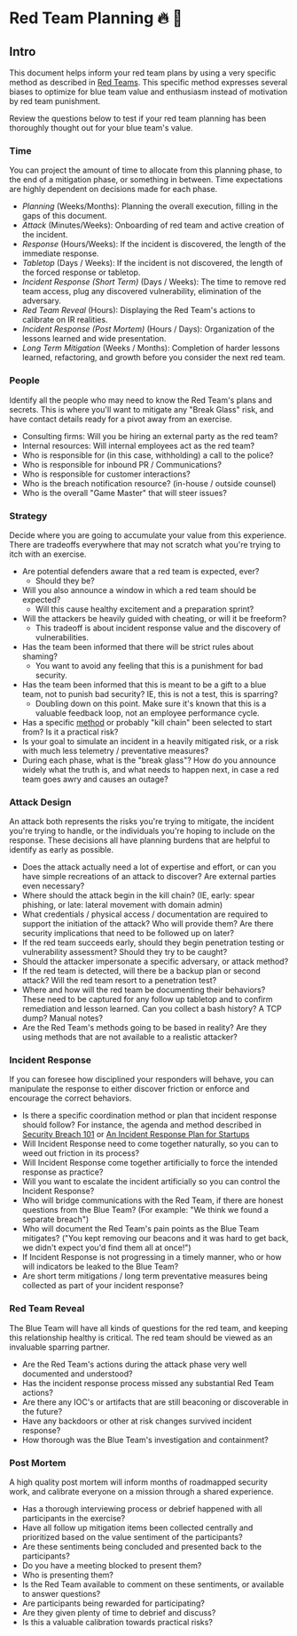 # Red Team Planning :fire: :fire_engine:

## Intro
This document helps inform your red team plans by using a very specific method as described in [Red Teams](https://medium.com/starting-up-security/red-teams-6faa8d95f602). This specific method expresses several biases to optimize for blue team value and enthusiasm instead of motivation by red team punishment.

Review the questions below to test if your red team planning has been thoroughly thought out for your blue team's value.

### Time
You can project the amount of time to allocate from this planning phase, to the end of a mitigation phase, or something in between. Time expectations are highly dependent on decisions made for each phase.

- *Planning* (Weeks/Months): Planning the overall execution, filling in the gaps of this document.
- *Attack* (Minutes/Weeks): Onboarding of red team and active creation of the incident.
- *Response* (Hours/Weeks): If the incident is discovered, the length of the immediate response.
- *Tabletop* (Days / Weeks): If the incident is not discovered, the length of the forced response or tabletop.  
- *Incident Response (Short Term)* (Days / Weeks): The time to remove red team access, plug any discovered vulnerability, elimination of the adversary.
- *Red Team Reveal* (Hours): Displaying the Red Team's actions to calibrate on IR realities.
- *Incident Response (Post Mortem)* (Hours / Days): Organization of the lessons learned and wide presentation.
- *Long Term Mitigation* (Weeks / Months): Completion of harder lessons learned, refactoring, and growth before you consider the next red team.

### People
Identify all the people who may need to know the Red Team's plans and secrets. This is where you'll want to mitigate any "Break Glass" risk, and have contact details ready for a pivot away from an exercise.
- Consulting firms: Will you be hiring an external party as the red team?
- Internal resources: Will internal employees act as the red team?
- Who is responsible for (in this case, withholding) a call to the police?
- Who is responsible for inbound PR / Communications?
- Who is responsible for customer interactions?
- Who is the breach notification resource? (in-house / outside counsel)
- Who is the overall "Game Master" that will steer issues?

### Strategy
Decide where you are going to accumulate your value from this experience. There are tradeoffs everywhere that may not scratch what you're trying to itch with an exercise.
- Are potential defenders aware that a red team is expected, ever?
  - Should they be?
- Will you also announce a window in which a red team should be expected?
  - Will this cause healthy excitement and a preparation sprint?
- Will the attackers be heavily guided with cheating, or will it be freeform?
  - This tradeoff is about incident response value and the discovery of vulnerabilities.
- Has the team been informed that there will be strict rules about shaming?
  - You want to avoid any feeling that this is a punishment for bad security.
- Has the team been informed that this is meant to be a gift to a blue team, not to punish bad security? IE, this is not a test, this is sparring?
  - Doubling down on this point. Make sure it's known that this is a valuable feedback loop, not an employee performance cycle.
- Has a specific [method](https://attack.mitre.org/wiki/Main_Page) or probably "kill chain" been selected to start from? Is it a practical risk?
- Is your goal to simulate an incident in a heavily mitigated risk, or a risk with much less telemetry / preventative measures?
- During each phase, what is the "break glass"? How do you announce widely what the truth is, and what needs to happen next, in case a red team goes awry and causes an outage?

### Attack Design
An attack both represents the risks you're trying to mitigate, the incident you're trying to handle, or the individuals you're hoping to include on the response. These decisions all have planning burdens that are helpful to identify as early as possible.
- Does the attack actually need a lot of expertise and effort, or can you have simple recreations of an attack to discover? Are external parties even necessary?
- Where should the attack begin in the kill chain? (IE, early: spear phishing, or late: lateral movement with domain admin)
- What credentials / physical access / documentation are required to support the initiation of the attack? Who will provide them? Are there security implications that need to be followed up on later?
- If the red team succeeds early, should they begin penetration testing or vulnerability assessment? Should they try to be caught?
- Should the attacker impersonate a specific adversary, or attack method?
- If the red team is detected, will there be a backup plan or second attack? Will the red team resort to a penetration test?
- Where and how will the red team be documenting their behaviors? These need to be captured for any follow up tabletop and to confirm remediation and lesson learned. Can you collect a bash history? A TCP dump? Manual notes?
- Are the Red Team's methods going to be based in reality? Are they using methods that are not available to a realistic attacker?

### Incident Response
If you can foresee how disciplined your responders will behave, you can manipulate the response to either discover friction or enforce and encourage the correct behaviors.
- Is there a specific coordination method or plan that incident response should follow? For instance, the agenda and method described in [Security Breach 101](https://medium.com/starting-up-security/security-breach-101-b0f7897c027c) or [An Incident Response Plan for Startups](https://github.com/magoo/Incident-Response-Plan/blob/master/EXAMPLE.md)
- Will Incident Response need to come together naturally, so you can to weed out friction in its process?
- Will Incident Response come together artificially to force the intended response as practice?
- Will you want to escalate the incident artificially so you can control the Incident Response?
- Who will bridge communications with the Red Team, if there are honest questions from the Blue Team? (For example: "We think we found a separate breach")
- Who will document the Red Team's pain points as the Blue Team mitigates? ("You kept removing our beacons and it was hard to get back, we didn't expect you'd find them all at once!")
- If Incident Response is not progressing in a timely manner, who or how will indicators be leaked to the Blue Team?
- Are short term mitigations / long term preventative measures being collected as part of your incident response?

### Red Team Reveal
The Blue Team will have all kinds of questions for the red team, and keeping this relationship healthy is critical. The red team should be viewed as an invaluable sparring partner.
- Are the Red Team's actions during the attack phase very well documented and understood?
- Has the incident response process missed any substantial Red Team actions?
- Are there any IOC's or artifacts that are still beaconing or discoverable in the future?
- Have any backdoors or other at risk changes survived incident response?
- How thorough was the Blue Team's investigation and containment?

### Post Mortem
A high quality post mortem will inform months of roadmapped security work, and calibrate everyone on a mission through a shared experience.
- Has a thorough interviewing process or debrief happened with all participants in the exercise?
- Have all follow up mitigation items been collected centrally and prioritized based on the value sentiment of the participants?
- Are these sentiments being concluded and presented back to the participants?
- Do you have a meeting blocked to present them?
- Who is presenting them?
- Is the Red Team available to comment on these sentiments, or available to answer questions?
- Are participants being rewarded for participating?
- Are they given plenty of time to debrief and discuss?
- Is this a valuable calibration towards practical risks?
